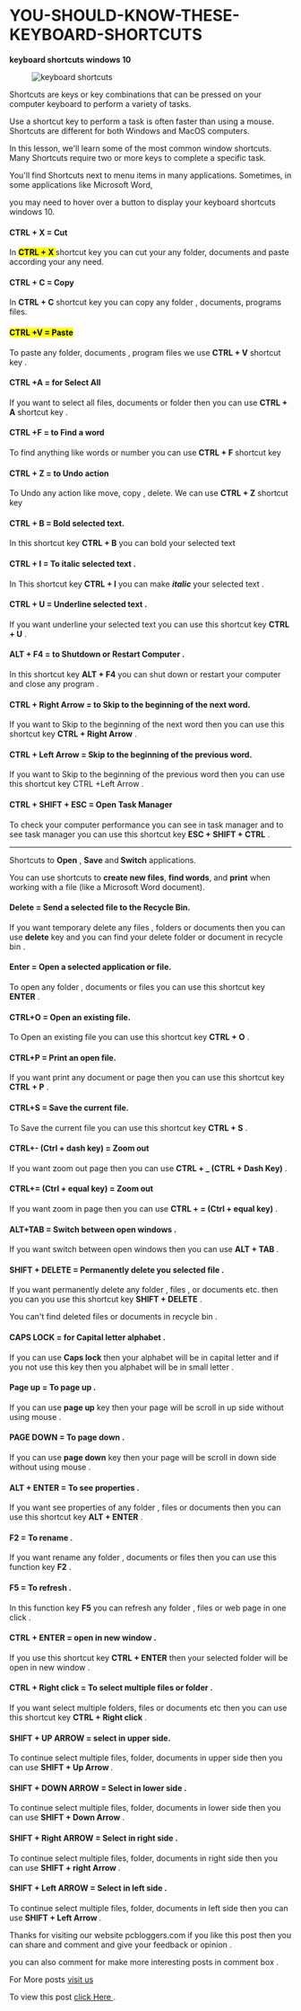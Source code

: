 # YOU-SHOULD-KNOW-THESE-KEYBOARD-SHORTCUTS
<!-- wp:paragraph -->
<p><strong>keyboard shortcuts windows 10</strong></p>
<!-- /wp:paragraph -->

<!-- wp:image {"align":"center","id":978,"sizeSlug":"large","linkDestination":"none"} -->
<div class="wp-block-image"><figure class="aligncenter size-large"><img src="http://pcbloggers.com/wp-content/uploads/2021/03/keyboard-886462_640.jpg" alt="keyboard shortcuts" class="wp-image-978"/></figure></div>
<!-- /wp:image -->

<!-- wp:paragraph -->
<p>Shortcuts are keys or key combinations that can be pressed on your computer keyboard to perform a variety of tasks. </p>
<!-- /wp:paragraph -->

<!-- wp:paragraph -->
<p>Use a shortcut key to perform a task is often faster than using a mouse. Shortcuts are different for both Windows and MacOS computers.</p>
<!-- /wp:paragraph -->

<!-- wp:paragraph -->
<p> In this lesson, we'll learn some of the most common window shortcuts. Many Shortcuts require two or more keys to complete a specific task. </p>
<!-- /wp:paragraph -->

<!-- wp:paragraph -->
<p>You'll find Shortcuts next to menu items in many applications. Sometimes, in some applications like Microsoft Word,</p>
<!-- /wp:paragraph -->

<!-- wp:paragraph -->
<p> you may need to hover over a button to display your keyboard shortcuts windows 10.</p>
<!-- /wp:paragraph -->

<!-- wp:heading {"level":4} -->
<h4><strong>CTRL + X</strong> = Cut</h4>
<!-- /wp:heading -->

<!-- wp:paragraph -->
<p>In  <mark><strong>CTRL + X  </strong></mark>shortcut key you can cut your any folder, documents and paste according your any need.</p>
<!-- /wp:paragraph -->

<!-- wp:heading {"level":4} -->
<h4><strong>CTRL + C</strong> = Copy</h4>
<!-- /wp:heading -->

<!-- wp:paragraph -->
<p>In <strong>CTRL + C</strong> shortcut key you can copy any folder , documents, programs files.</p>
<!-- /wp:paragraph -->

<!-- wp:heading {"level":4} -->
<h4><mark><strong>CTRL +V</strong> = Paste</mark></h4>
<!-- /wp:heading -->

<!-- wp:paragraph -->
<p>To paste any folder, documents , program files we use <strong>CTRL + V</strong> shortcut key .</p>
<!-- /wp:paragraph -->

<!-- wp:heading {"level":4} -->
<h4><strong>CTRL +A</strong> = for Select All</h4>
<!-- /wp:heading -->

<!-- wp:paragraph -->
<p>If you want to select all files, documents or folder then you can use <strong>CTRL + A</strong> shortcut key .</p>
<!-- /wp:paragraph -->

<!-- wp:heading {"level":4} -->
<h4><strong>CTRL +F</strong> = to Find a word</h4>
<!-- /wp:heading -->

<!-- wp:paragraph -->
<p>To find anything like words or number you can use <strong>CTRL + F</strong> shortcut key</p>
<!-- /wp:paragraph -->

<!-- wp:heading {"level":4} -->
<h4><strong>CTRL + Z</strong> = to Undo action</h4>
<!-- /wp:heading -->

<!-- wp:paragraph -->
<p>To Undo any action like move, copy , delete. We can use <strong>CTRL + Z</strong> shortcut key</p>
<!-- /wp:paragraph -->

<!-- wp:heading {"level":4} -->
<h4> <strong>CTRL + B</strong> = Bold selected text.</h4>
<!-- /wp:heading -->

<!-- wp:paragraph -->
<p>In this shortcut key <strong>CTRL + B</strong> you can bold your selected text</p>
<!-- /wp:paragraph -->

<!-- wp:heading {"level":4} -->
<h4><strong>CTRL + I</strong> = To italic selected text .</h4>
<!-- /wp:heading -->

<!-- wp:paragraph -->
<p>In This shortcut key <strong>CTRL + I</strong> you can make <em><strong>italic</strong></em> your selected text .</p>
<!-- /wp:paragraph -->

<!-- wp:heading {"level":4} -->
<h4><strong>CTRL + U</strong> = Underline selected text .</h4>
<!-- /wp:heading -->

<!-- wp:paragraph -->
<p>If you want underline your selected text you can use this shortcut key <strong>CTRL + U</strong> .</p>
<!-- /wp:paragraph -->

<!-- wp:heading {"level":4} -->
<h4><strong>ALT + F4</strong>  = to Shutdown or Restart Computer .</h4>
<!-- /wp:heading -->

<!-- wp:paragraph -->
<p>In this shortcut key <strong>ALT + F4</strong> you can shut down or restart your computer and close any program .</p>
<!-- /wp:paragraph -->

<!-- wp:heading {"level":4} -->
<h4><strong>CTRL + Right Arrow</strong> = to Skip to the beginning of the next word.</h4>
<!-- /wp:heading -->

<!-- wp:paragraph -->
<p>If you want to Skip to the beginning of the next word then you can use this shortcut key <strong>CTRL + Right Arrow</strong> .</p>
<!-- /wp:paragraph -->

<!-- wp:heading {"level":4} -->
<h4><strong>CTRL + Left Arrow  =</strong>  Skip to the beginning of the previous word.</h4>
<!-- /wp:heading -->

<!-- wp:paragraph -->
<p>If you want to Skip to the beginning of the previous word then you can use this shortcut key CTRL +Left Arrow .</p>
<!-- /wp:paragraph -->

<!-- wp:heading {"level":4} -->
<h4><strong>CTRL + SHIFT + ESC</strong> = Open Task Manager</h4>
<!-- /wp:heading -->

<!-- wp:paragraph -->
<p>To check your computer performance you can see in task manager and to see task manager you can use this shortcut key <strong>ESC + SHIFT + CTRL</strong> .</p>
<!-- /wp:paragraph -->

<!-- wp:separator -->
<hr class="wp-block-separator"/>
<!-- /wp:separator -->

<!-- wp:paragraph -->
<p>Shortcuts to <strong>Open</strong> , <strong>Save</strong> and<strong> Switch</strong> applications.</p>
<!-- /wp:paragraph -->

<!-- wp:paragraph -->
<p> You can use shortcuts to <strong>create new files</strong>, <strong>find words</strong>, and <strong>print</strong> when working with a file (like a Microsoft Word document).</p>
<!-- /wp:paragraph -->

<!-- wp:heading {"level":4} -->
<h4><strong>Delete</strong> = Send a selected file to the&nbsp;<strong>Recycle Bin</strong>.</h4>
<!-- /wp:heading -->

<!-- wp:paragraph -->
<p>If you want temporary delete any files , folders or documents then you can use <strong>delete</strong> key and you can find your delete folder or document in recycle bin .</p>
<!-- /wp:paragraph -->

<!-- wp:heading {"level":4} -->
<h4><strong>Enter</strong> = Open a selected application or file.</h4>
<!-- /wp:heading -->

<!-- wp:paragraph -->
<p>To open any folder , documents or files you can use this shortcut key <strong>ENTER</strong> .</p>
<!-- /wp:paragraph -->

<!-- wp:heading {"level":4} -->
<h4><strong>CTRL+O</strong> = Open an existing file.</h4>
<!-- /wp:heading -->

<!-- wp:paragraph -->
<p>To Open an existing file you can use this shortcut key <strong>CTRL + O</strong> .</p>
<!-- /wp:paragraph -->

<!-- wp:heading {"level":4} -->
<h4><strong>CTRL+P</strong> = Print an open file.</h4>
<!-- /wp:heading -->

<!-- wp:paragraph -->
<p>If you want print any document or page then you can use this shortcut key <strong>CTRL + P</strong> .</p>
<!-- /wp:paragraph -->

<!-- wp:heading {"level":4} -->
<h4><strong>CTRL+S</strong> = Save the current file.</h4>
<!-- /wp:heading -->

<!-- wp:paragraph -->
<p>To Save the current file you can use this shortcut key <strong>CTRL + S</strong> .</p>
<!-- /wp:paragraph -->

<!-- wp:heading {"level":4} -->
<h4><strong>CTRL+- (Ctrl + dash key)</strong> = Zoom out</h4>
<!-- /wp:heading -->

<!-- wp:paragraph -->
<p>If you want zoom out page then you can use <strong>CTRL + _ (CTRL + Dash Key)</strong> .</p>
<!-- /wp:paragraph -->

<!-- wp:heading {"level":4} -->
<h4><strong>CTRL+= (Ctrl + equal key)</strong> = Zoom out</h4>
<!-- /wp:heading -->

<!-- wp:paragraph -->
<p>If you want zoom in page then you can use <strong>CTRL + = (Ctrl + equal key)</strong> .</p>
<!-- /wp:paragraph -->

<!-- wp:heading {"level":4} -->
<h4><strong>ALT+TAB</strong> = Switch between open windows .</h4>
<!-- /wp:heading -->

<!-- wp:paragraph -->
<p>If you want switch between open windows then you can use <strong>ALT + TAB</strong> .</p>
<!-- /wp:paragraph -->

<!-- wp:heading {"level":4} -->
<h4><strong>SHIFT + DELETE</strong> = Permanently delete you selected file .</h4>
<!-- /wp:heading -->

<!-- wp:paragraph -->
<p>If you want permanently delete any folder , files , or documents etc. then you can you use this shortcut key <strong>SHIFT + DELETE</strong> . </p>
<!-- /wp:paragraph -->

<!-- wp:paragraph -->
<p>You can't find deleted files or documents in recycle bin .</p>
<!-- /wp:paragraph -->

<!-- wp:heading {"level":4} -->
<h4><strong>CAPS LOCK</strong> = for Capital letter alphabet .</h4>
<!-- /wp:heading -->

<!-- wp:paragraph -->
<p>If you can use <strong>Caps lock</strong> then your alphabet will be in capital letter and if you not use this key then you alphabet will be in small letter .</p>
<!-- /wp:paragraph -->

<!-- wp:heading {"level":4} -->
<h4><strong>Page up </strong>= To page up .</h4>
<!-- /wp:heading -->

<!-- wp:paragraph -->
<p>If you can use <strong>page up</strong> key then your page will be scroll in up side without using mouse .</p>
<!-- /wp:paragraph -->

<!-- wp:heading {"level":4} -->
<h4><strong>PAGE DOWN </strong>= To page down .</h4>
<!-- /wp:heading -->

<!-- wp:paragraph -->
<p>If you can use <strong>page down</strong> key then your page will be scroll in down side without using mouse .</p>
<!-- /wp:paragraph -->

<!-- wp:heading {"level":4} -->
<h4><strong>ALT + ENTER</strong> = To see properties .</h4>
<!-- /wp:heading -->

<!-- wp:paragraph -->
<p>If you want see properties of any folder , files or documents then you can use this shortcut key <strong>ALT + ENTER</strong> .</p>
<!-- /wp:paragraph -->

<!-- wp:heading {"level":4} -->
<h4><strong>F2</strong> = To rename .</h4>
<!-- /wp:heading -->

<!-- wp:paragraph -->
<p>If you want rename any folder , documents or files then you can use this function key <strong>F2</strong> .</p>
<!-- /wp:paragraph -->

<!-- wp:heading {"level":4} -->
<h4><strong>F5</strong> = To refresh .</h4>
<!-- /wp:heading -->

<!-- wp:paragraph -->
<p>In this function key <strong>F5</strong> you can refresh any folder , files or web page in one click .</p>
<!-- /wp:paragraph -->

<!-- wp:heading {"level":4} -->
<h4><strong>CTRL + ENTER</strong> =  open in new window .</h4>
<!-- /wp:heading -->

<!-- wp:paragraph -->
<p>If you use this shortcut key <strong>CTRL + ENTER</strong> then your selected folder will be open in new window .</p>
<!-- /wp:paragraph -->

<!-- wp:heading {"level":4} -->
<h4><strong>CTRL + Right click</strong> = To select multiple files or folder .</h4>
<!-- /wp:heading -->

<!-- wp:paragraph -->
<p>If you want select multiple folders, files or documents etc then you can use this shortcut key <strong>CTRL + Right click</strong> .</p>
<!-- /wp:paragraph -->

<!-- wp:heading {"level":4} -->
<h4><strong>SHIFT + UP ARROW </strong>= select in upper side.</h4>
<!-- /wp:heading -->

<!-- wp:paragraph -->
<p>To continue select multiple files, folder, documents in upper side then you can use <strong>SHIFT + Up Arrow </strong>.</p>
<!-- /wp:paragraph -->

<!-- wp:heading {"level":4} -->
<h4><strong>SHIFT + DOWN ARROW</strong> = Select in lower side .</h4>
<!-- /wp:heading -->

<!-- wp:paragraph -->
<p>To continue select multiple files, folder, documents in lower side then you can use <strong>SHIFT + Down Arrow</strong> .</p>
<!-- /wp:paragraph -->

<!-- wp:heading {"level":4} -->
<h4><strong>SHIFT + Right ARROW</strong> = Select in right side .</h4>
<!-- /wp:heading -->

<!-- wp:paragraph -->
<p>To continue select multiple files, folder, documents in right side then you can use <strong>SHIFT + right Arrow </strong>.</p>
<!-- /wp:paragraph -->

<!-- wp:heading {"level":4} -->
<h4><strong>SHIFT + Left ARROW</strong> = Select in left side .</h4>
<!-- /wp:heading -->

<!-- wp:paragraph -->
<p>To continue select multiple files, folder, documents in left side then you can use <strong>SHIFT + Left Arrow </strong>.</p>
<!-- /wp:paragraph -->

<!-- wp:paragraph -->
<p>Thanks for visiting our website pcbloggers.com if you like this post then you can share and comment and give your feedback or opinion . </p>
<!-- /wp:paragraph -->

<!-- wp:paragraph -->
<p>you can also comment for make more interesting posts in comment box .</p>
<!-- /wp:paragraph -->

<!-- wp:paragraph -->
<p>For More posts <a href="http://pcbloggers.com">visit us</a></p>

To view this post <a href="https://pcbloggers.com/keyboard-shortcuts-windows-10/" >click Here </a>.
